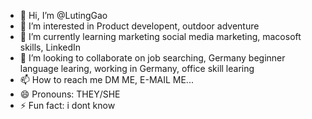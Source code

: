 - 👋 Hi, I’m @LutingGao
- 👀 I’m interested in Product developent, outdoor adventure
- 🌱 I’m currently learning marketing social media marketing, macosoft skills, LinkedIn
- 💞️ I’m looking to collaborate on job searching, Germany beginner language learing, working in Germany, office skill learing
- 📫 How to reach me DM ME, E-MAIL ME...
- 😄 Pronouns: THEY/SHE
- ⚡ Fun fact: i dont know

<!---
LutingGao/LutingGao is a ✨ special ✨ repository because its `README.md` (this file) appears on your GitHub profile.
You can click the Preview link to take a look at your changes.
--->
